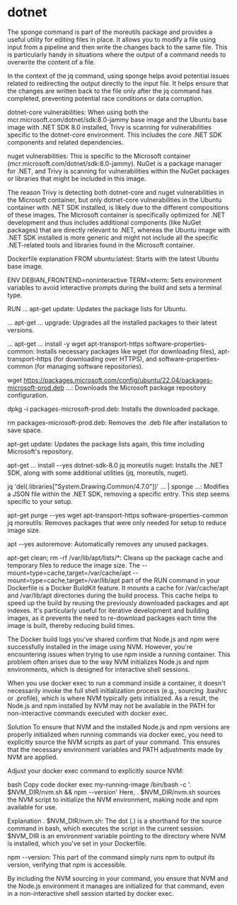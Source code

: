 # dotnet
The sponge command is part of the moreutils package and provides a useful utility for editing files in place. It allows you to modify a file using input from a pipeline and then write the changes back to the same file. This is particularly handy in situations where the output of a command needs to overwrite the content of a file.

In the context of the jq command, using sponge helps avoid potential issues related to redirecting the output directly to the input file. It helps ensure that the changes are written back to the file only after the jq command has completed, preventing potential race conditions or data corruption.

dotnet-core vulnerabilities: When using both the mcr.microsoft.com/dotnet/sdk:8.0-jammy base image and the Ubuntu base image with .NET SDK 8.0 installed, Trivy is scanning for vulnerabilities specific to the dotnet-core environment. This includes the core .NET SDK components and related dependencies.

nuget vulnerabilities: This is specific to the Microsoft container (mcr.microsoft.com/dotnet/sdk:8.0-jammy). NuGet is a package manager for .NET, and Trivy is scanning for vulnerabilities within the NuGet packages or libraries that might be included in this image.

The reason Trivy is detecting both dotnet-core and nuget vulnerabilities in the Microsoft container, but only dotnet-core vulnerabilities in the Ubuntu container with .NET SDK installed, is likely due to the different compositions of these images. The Microsoft container is specifically optimized for .NET development and thus includes additional components (like NuGet packages) that are directly relevant to .NET, whereas the Ubuntu image with .NET SDK installed is more generic and might not include all the specific .NET-related tools and libraries found in the Microsoft container.

Dockerfile explanation
FROM ubuntu:latest: Starts with the latest Ubuntu base image.

ENV DEBIAN_FRONTEND=noninteractive TERM=xterm: Sets environment variables to avoid interactive prompts during the build and sets a terminal type.

RUN ... apt-get update: Updates the package lists for Ubuntu.

... apt-get ... upgrade: Upgrades all the installed packages to their latest versions.

... apt-get ... install -y wget apt-transport-https software-properties-common: Installs necessary packages like wget (for downloading files), apt-transport-https (for downloading over HTTPS), and software-properties-common (for managing software repositories).

wget https://packages.microsoft.com/config/ubuntu/22.04/packages-microsoft-prod.deb ...: Downloads the Microsoft package repository configuration.

dpkg -i packages-microsoft-prod.deb: Installs the downloaded package.

rm packages-microsoft-prod.deb: Removes the .deb file after installation to save space.

apt-get update: Updates the package lists again, this time including Microsoft's repository.

apt-get ... install --yes dotnet-sdk-8.0 jq moreutils nuget: Installs the .NET SDK, along with some additional utilities (jq, moreutils, nuget).

jq 'del(.libraries["System.Drawing.Common/4.7.0"])' ... | sponge ...: Modifies a JSON file within the .NET SDK, removing a specific entry. This step seems specific to your setup.

apt-get purge --yes wget apt-transport-https software-properties-common jq moreutils: Removes packages that were only needed for setup to reduce image size.

apt --yes autoremove: Automatically removes any unused packages.

apt-get clean; rm -rf /var/lib/apt/lists/*: Cleans up the package cache and temporary files to reduce the image size.
The --mount=type=cache,target=/var/cache/apt --mount=type=cache,target=/var/lib/apt part of the RUN command in your Dockerfile is a Docker BuildKit feature. It mounts a cache for /var/cache/apt and /var/lib/apt directories during the build process. This cache helps to speed up the build by reusing the previously downloaded packages and apt indexes. It's particularly useful for iterative development and building images, as it prevents the need to re-download packages each time the image is built, thereby reducing build times.


The Docker build logs you've shared confirm that Node.js and npm were successfully installed in the image using NVM. However, you're encountering issues when trying to use npm inside a running container. This problem often arises due to the way NVM initializes Node.js and npm environments, which is designed for interactive shell sessions.

When you use docker exec to run a command inside a container, it doesn't necessarily invoke the full shell initialization process (e.g., sourcing .bashrc or .profile), which is where NVM typically gets initialized. As a result, the Node.js and npm installed by NVM may not be available in the PATH for non-interactive commands executed with docker exec.

Solution
To ensure that NVM and the installed Node.js and npm versions are properly initialized when running commands via docker exec, you need to explicitly source the NVM scripts as part of your command. This ensures that the necessary environment variables and PATH adjustments made by NVM are applied.

Adjust your docker exec command to explicitly source NVM:

bash
Copy code
docker exec my-running-image /bin/bash -c '. $NVM_DIR/nvm.sh && npm --version'
Here, . $NVM_DIR/nvm.sh sources the NVM script to initialize the NVM environment, making node and npm available for use.

Explanation
. $NVM_DIR/nvm.sh: The dot (.) is a shorthand for the source command in bash, which executes the script in the current session. $NVM_DIR is an environment variable pointing to the directory where NVM is installed, which you've set in your Dockerfile.

npm --version: This part of the command simply runs npm to output its version, verifying that npm is accessible.

By including the NVM sourcing in your command, you ensure that NVM and the Node.js environment it manages are initialized for that command, even in a non-interactive shell session started by docker exec.
